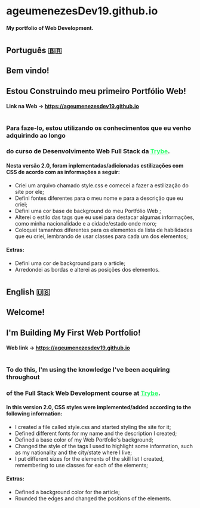 # ageumenezesDev19.github.io
#### My portfolio of Web Development.

#

## Português 🇧🇷 

## Bem vindo!
## Estou Construindo meu primeiro Portfólio Web!

#### Link na Web -> https://ageumenezesdev19.github.io

#

### Para faze-lo, estou utilizando os conhecimentos que eu venho adquirindo ao longo
### do curso de Desenvolvimento Web Full Stack da <a href="https://www.betrybe.com" target="_blank" rel="noopener noreferrer" style="color: rgb(47, 255, 109);">Trybe</a>.

#### Nesta versão 2.0, foram inplementadas/adicionadas estilizações com CSS de acordo com as informações a seguir:

- Criei um arquivo chamado style.css e comecei a fazer a estilização do site por ele;
- Defini fontes diferentes para o meu nome e para a descrição que eu criei;
- Defini uma cor base de background do meu Portfólio Web ;
- Alterei o estilo das tags que eu usei para destacar algumas informações, como minha nacionalidade e a cidade/estado onde moro;
- Coloquei tamanhos diferentes para os elementos da lista de habilidades que eu criei, lembrando de usar classes para cada um dos elementos;

#### Extras:
- Defini uma cor de background para o article;
- Arredondei as bordas e alterei as posições dos elementos.

#

## English 🇺🇸

## Welcome!
## I'm Building My First Web Portfolio!

#### Web link -> https://ageumenezesdev19.github.io

#

### To do this, I'm using the knowledge I've been acquiring throughout
### of the Full Stack Web Development course at <a href="https://www.betrybe.com" target="_blank" rel="noopener noreferrer" style="color: rgb(47, 255, 109) ;">Trybe</a>.

#### In this version 2.0, CSS styles were implemented/added according to the following information:

- I created a file called style.css and started styling the site for it;
- Defined different fonts for my name and the description I created;
- Defined a base color of my Web Portfolio's background;
- Changed the style of the tags I used to highlight some information, such as my nationality and the city/state where I live;
- I put different sizes for the elements of the skill list I created, remembering to use classes for each of the elements;

#### Extras:
- Defined a background color for the article;
- Rounded the edges and changed the positions of the elements.
